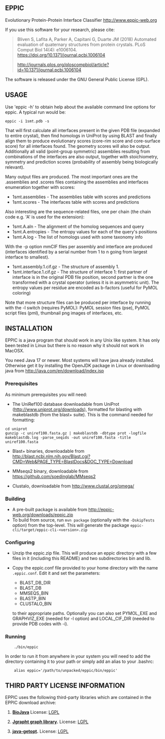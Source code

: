 ## EPPIC

Evolutionary Protein-Protein Interface Classifier
http://www.eppic-web.org

If you use this software for your research, please cite:
 
> Bliven S, Lafita A, Parker A, Capitani G, Duarte JM (2018) 
> Automated evaluation of quaternary structures from protein crystals. 
> PLoS Comput Biol 14(4): e1006104. https://doi.org/10.1371/journal.pcbi.1006104 
>
> http://journals.plos.org/ploscompbiol/article?id=10.1371/journal.pcbi.1006104

The software is released under the GNU General Public License (GPL).


## USAGE

Use 'eppic -h' to obtain help about the available command line options for 
eppic. A typical run would be:
```
eppic -i 1smt.pdb -s
```

That will first calculate all interfaces present in the given PDB file (expanded to entire crystal),
then find homologs in UniProt by using BLAST and finally align them to 
produce evolutionary scores (core-rim score and core-surface score) for all
interfaces found. The geometry scores will also be output. Additionally 
all valid (point-group symmetric) assemblies resulting from combinations of the 
interfaces are also output, together with stoichiometry, symmetry and prediction
scores (probability of assembly being biologically relevant).

Many output files are produced. The most important ones are the .assemblies and .scores 
files containing the assemblies and interfaces enumeration together with scores:
  
*  1smt.assemblies         -  The assemblies table with scores and predictions
*  1smt.scores             -  The interfaces table with scores and predictions

Also interesting are the sequence-related files, one per chain (the chain 
code e.g. 'A' is used for the extension):

*  1smt.A.aln              -  The alignment of the homolog sequences and query
*  1smt.A.entropies        -  The entropy values for each of the query's 
                              positions
*  1smt.A.log              -  The list of homologs used with some taxonomy info
  
With the -p option mmCIF files per assembly and interface are produced (interfaces identified 
by a serial number from 1 to n going from largest interface to smallest).

*  1smt.assembly.1.cif.gz  -  The structure of assembly 1.
*  1smt.interface.1.cif.gz -  The structure of interface 1: first partner of 
                              interface is in the original PDB file position, 
                              second partner is the one transformed with a 
                              crystal operator (unless it is in asymmetric 
                              unit).
                              The entropy values per residue are encoded as 
                              b-factors (useful for PyMOL coloring) 

Note that more structure files can be produced per interface by running with 
the -l switch (requires PyMOL): PyMOL session files (pse), PyMOL script files 
(pml), thumbnail png images of interfaces, etc.



## INSTALLATION

EPPIC is a java program that should work in any Unix like system. 
It has only been tested in Linux but there is no reason why it should
not work in MacOSX.

You need Java 17 or newer. Most systems will have java already 
installed. Otherwise get it by installing the OpenJDK package in 
Linux or downloading java from http://java.com/en/download/index.jsp


### Prerequisites

   As minimum prerequisites you will need:

   - The UniRef100 database downloadable from UniProt 
     (http://www.uniprot.org/downloads), formatted for blasting with 
     makeblastdb (from the blast+ suite). This is the command needed for formatting:
```
cd uniprot
gunzip -c uniref100.fasta.gz | makeblastdb -dbtype prot -logfile makeblastdb.log -parse_seqids -out uniref100.fasta -title uniref100.fasta
```
   
   - Blast+ binaries, downloadable from 
     http://blast.ncbi.nlm.nih.gov/Blast.cgi?CMD=Web&PAGE_TYPE=BlastDocs&DOC_TYPE=Download

   - MMseqs2 binary, downloadable from 
     https://github.com/soedinglab/MMseqs2
     
   - Clustalo, downloadable from http://www.clustal.org/omega/

### Building
   - A pre-built package is available from http://eppic-web.org/downloads/eppic.zip
   - To build from source, run `mvn package` (optionally with the `-DskipTests` option)
     from the top-level. This will generate the package
     `eppic-cli/target/eppic-cli-<version>.zip`

### Configuring
   
   - Unzip the eppic.zip file. This will produce an eppic directory with 
     a few files in it (including this README) and two subdirectories bin
     and lib.
   
   - Copy the eppic.conf file provided to your home directory with the 
     name `.eppic.conf`. Edit it and set the parameters:
   
     - BLAST_DB_DIR
     - BLAST_DB
     - MMSEQS_BIN
     - BLASTP_BIN
     - CLUSTALO_BIN
   
     to their appropriate paths. 
     Optionally you can also set PYMOL_EXE and GRAPHVIZ_EXE (needed for
     -l option) and LOCAL_CIF_DIR (needed to provide PDB codes with -i). 


### Running
   
        ./bin/eppic
   
   In order to run it from anywhere in your system you will need to
   add the directory containing it to your path or simply add an alias
   to your .bashrc:
   
        alias eppic='/path/to/unpacked/eppic/bin/eppic'  



## THIRD PARTY LICENSE INFORMATION

EPPIC uses the following third-party libraries which are contained in the EPPIC download archive:

1.	**[BioJava](https://github.com/biojava/biojava)**
	License: [LGPL](http://www.gnu.org/licenses/lgpl.html)
		
2.	**[Jgrapht graph library](http://jgrapht.org/).**
	License:  [LGPL](http://www.gnu.org/licenses/lgpl.html)
	
3.	**[java-getopt](http://www.urbanophile.com/arenn/hacking/download.html).**
	License:  [LGPL](http://www.gnu.org/licenses/lgpl.html)
	
